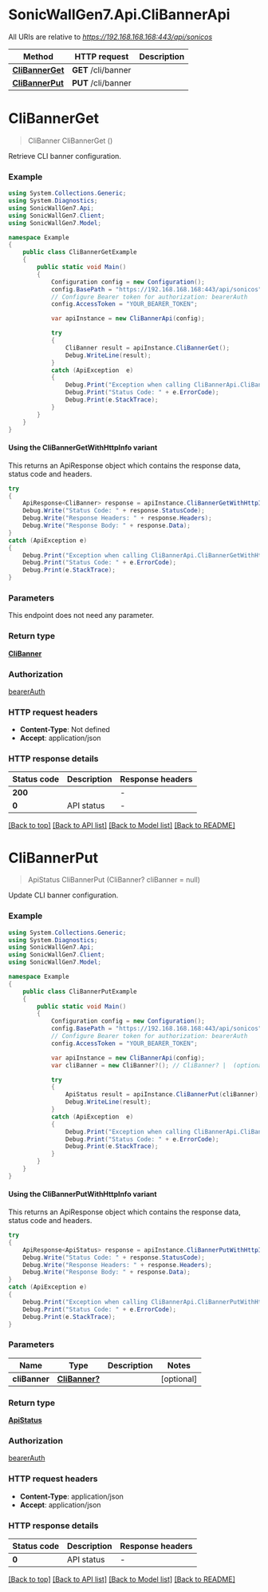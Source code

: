 # SonicWallGen7.Api.CliBannerApi

All URIs are relative to *https://192.168.168.168:443/api/sonicos*

| Method | HTTP request | Description |
|--------|--------------|-------------|
| [**CliBannerGet**](CliBannerApi.md#clibannerget) | **GET** /cli/banner |  |
| [**CliBannerPut**](CliBannerApi.md#clibannerput) | **PUT** /cli/banner |  |

<a id="clibannerget"></a>
# **CliBannerGet**
> CliBanner CliBannerGet ()



Retrieve CLI banner configuration.

### Example
```csharp
using System.Collections.Generic;
using System.Diagnostics;
using SonicWallGen7.Api;
using SonicWallGen7.Client;
using SonicWallGen7.Model;

namespace Example
{
    public class CliBannerGetExample
    {
        public static void Main()
        {
            Configuration config = new Configuration();
            config.BasePath = "https://192.168.168.168:443/api/sonicos";
            // Configure Bearer token for authorization: bearerAuth
            config.AccessToken = "YOUR_BEARER_TOKEN";

            var apiInstance = new CliBannerApi(config);

            try
            {
                CliBanner result = apiInstance.CliBannerGet();
                Debug.WriteLine(result);
            }
            catch (ApiException  e)
            {
                Debug.Print("Exception when calling CliBannerApi.CliBannerGet: " + e.Message);
                Debug.Print("Status Code: " + e.ErrorCode);
                Debug.Print(e.StackTrace);
            }
        }
    }
}
```

#### Using the CliBannerGetWithHttpInfo variant
This returns an ApiResponse object which contains the response data, status code and headers.

```csharp
try
{
    ApiResponse<CliBanner> response = apiInstance.CliBannerGetWithHttpInfo();
    Debug.Write("Status Code: " + response.StatusCode);
    Debug.Write("Response Headers: " + response.Headers);
    Debug.Write("Response Body: " + response.Data);
}
catch (ApiException e)
{
    Debug.Print("Exception when calling CliBannerApi.CliBannerGetWithHttpInfo: " + e.Message);
    Debug.Print("Status Code: " + e.ErrorCode);
    Debug.Print(e.StackTrace);
}
```

### Parameters
This endpoint does not need any parameter.
### Return type

[**CliBanner**](CliBanner.md)

### Authorization

[bearerAuth](../README.md#bearerAuth)

### HTTP request headers

 - **Content-Type**: Not defined
 - **Accept**: application/json


### HTTP response details
| Status code | Description | Response headers |
|-------------|-------------|------------------|
| **200** |  |  -  |
| **0** | API status |  -  |

[[Back to top]](#) [[Back to API list]](../README.md#documentation-for-api-endpoints) [[Back to Model list]](../README.md#documentation-for-models) [[Back to README]](../README.md)

<a id="clibannerput"></a>
# **CliBannerPut**
> ApiStatus CliBannerPut (CliBanner? cliBanner = null)



Update CLI banner configuration.

### Example
```csharp
using System.Collections.Generic;
using System.Diagnostics;
using SonicWallGen7.Api;
using SonicWallGen7.Client;
using SonicWallGen7.Model;

namespace Example
{
    public class CliBannerPutExample
    {
        public static void Main()
        {
            Configuration config = new Configuration();
            config.BasePath = "https://192.168.168.168:443/api/sonicos";
            // Configure Bearer token for authorization: bearerAuth
            config.AccessToken = "YOUR_BEARER_TOKEN";

            var apiInstance = new CliBannerApi(config);
            var cliBanner = new CliBanner?(); // CliBanner? |  (optional) 

            try
            {
                ApiStatus result = apiInstance.CliBannerPut(cliBanner);
                Debug.WriteLine(result);
            }
            catch (ApiException  e)
            {
                Debug.Print("Exception when calling CliBannerApi.CliBannerPut: " + e.Message);
                Debug.Print("Status Code: " + e.ErrorCode);
                Debug.Print(e.StackTrace);
            }
        }
    }
}
```

#### Using the CliBannerPutWithHttpInfo variant
This returns an ApiResponse object which contains the response data, status code and headers.

```csharp
try
{
    ApiResponse<ApiStatus> response = apiInstance.CliBannerPutWithHttpInfo(cliBanner);
    Debug.Write("Status Code: " + response.StatusCode);
    Debug.Write("Response Headers: " + response.Headers);
    Debug.Write("Response Body: " + response.Data);
}
catch (ApiException e)
{
    Debug.Print("Exception when calling CliBannerApi.CliBannerPutWithHttpInfo: " + e.Message);
    Debug.Print("Status Code: " + e.ErrorCode);
    Debug.Print(e.StackTrace);
}
```

### Parameters

| Name | Type | Description | Notes |
|------|------|-------------|-------|
| **cliBanner** | [**CliBanner?**](CliBanner?.md) |  | [optional]  |

### Return type

[**ApiStatus**](ApiStatus.md)

### Authorization

[bearerAuth](../README.md#bearerAuth)

### HTTP request headers

 - **Content-Type**: application/json
 - **Accept**: application/json


### HTTP response details
| Status code | Description | Response headers |
|-------------|-------------|------------------|
| **0** | API status |  -  |

[[Back to top]](#) [[Back to API list]](../README.md#documentation-for-api-endpoints) [[Back to Model list]](../README.md#documentation-for-models) [[Back to README]](../README.md)

